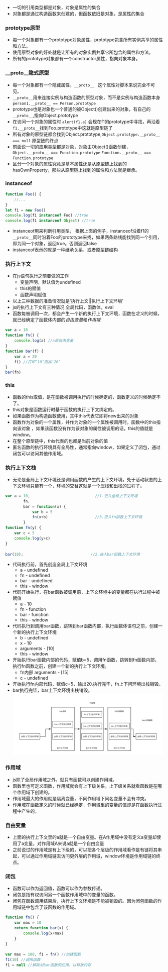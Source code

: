 - 一切的引用类型都是对象，对象是属性的集合
- 对象都是通过构造函数来创建的，但函数依旧是对象，是属性的集合
### prototype原型
- 每一个对象都有一个prototype对象属性，prototype包含所有实例共享的属性和方法。
- 使用原型对象的好处就是让所有的对象实例共享它所包含的属性和方法。
- 所有的prototype对象都有一个constructor属性，指向对象本身。
### __proto__隐式原型
- 每一个对象都有一个隐藏属性，`__proto__ ` 这个属性对脚本来说完全不可见。
- `__proto__`用来连接实例与构造函数的原型对象，而不是实例与构造函数本身 `person1.__proto__ == Person.prototype`
- prototype也是对象也一个普通的被Object()创建出来的对象，有自己的 `__proto__`,指向Object.prototype
- 在访问一个对象的属性时 `alert(f1.a)` 会现在f1的prototype中寻找，再沿着 `f1.__proto__`找到Foo.prototype中这就是原型链了
- 所有对象的原型链都会找到Object.prototype,`Object.prototype.__proto__ === null` 原型链的终点
- 前面说一切的应用类型都是对象，对象由Object()函数创建，`Object.__proto__ === Function.prototype` `Function.__proto__ === Function.prototype`
- 区分一个对象的属性究竟是基本属性还是从原型链上找到的 - hasOwnProperty，那些从原型链上找到的属性和方法就是继承。
### instanceof
```js
function Foo() {
    //...
}
let f1 = new Foo()
console.log(f1 instanceof Foo) //true
console.log(f1 instanceof Object) //true
```
- instanceof用来判断引用类型， 根据上面的例子，instanceof沿着f1的 `__proto__`同时沿着Foo的prototype来找，如果两条路线能找到同一个引用，即为同一个对象，返回true。否则返回false
- instanceof表示的就是一种继承关系，或者原型链结构
### 执行上下文

- 在js语句执行之前要做的工作
    - 变量声明，默认值为undefined
    - this的赋值
    - 函数声明赋值
- 以上三种数据的准备情况就是‘执行上文||执行上下文环境’
- js的执行上下文有三种情况 全局代码，函数体，eval  
- 函数每被调用一次，都会产生一个新的执行上下文环境，函数在*定义*的时候，就已经确定了函数体内部的*自由变量*和*作用域*
```js
var a = 10
function fn() {
    console.log(a) //a是自由变量
}
function bar(f) {
    var a = 20 
    f() //打印‘10’而非‘20’
}
bar(fn)
```
### this
- 函数的this取值，是在函数被调用执行的时候确定的，函数定义的时候确定不了。
- this对象是函数运行时基于函数的执行上下文绑定的。
- 如果函数作为构造函数使用，其中this代表它即将new出来的对象
- 函数作为对象的一个属性，并作为对象的一个属性被调用时，函数中的this指向该对象
，如果该函数没有作为该对象的属性被调用的话，this的值就是window。
- 在整个原型链中，this代表的也都是当前对象的值
- 匿名函数的执行环境具有全局性，通常指向window，如果定义了闭包，通过闭包可以访问其他作用域。

### 执行上下文栈
- 无论是全局上下文环境还是调用函数的产生的上下文环境，处于活动状态的上下文环境只能有一个，环境的交替这就是一个压栈和出栈的过程了。
```js
var a = 10,                             //1.进入全局上下文环境
        fn,
        bar = function(x) {
            var b = 5
            fn(x+b)                     //3.进入fn函数上下文环境
        }
function fn(y) {
    var c = 5
    console.log(y+c)
}

bar(10);                              //2.进入bar函数上下文环境
```
- 代码执行前，首先创造全局上下文环境
    - a - undefined
    - fn - undefined
    - bar - undefined
    - this - window
- 代码开始执行，在bar函数被调用前，上下文环境中的变量都在执行过程中被赋值
    - a - 10
    - fn - function
    - bar - function
    - this - window
- 代码执行到调用bar函数，跳转到bar函数内部，执行函数体语句之前，创建一个新的执行上下文环境
    - b - undefined
    - x - 10
    - arguments - [10]
    - this - window
- 开始执行bar函数内部的代码，赋值b=5，调用fn函数，跳转到fn函数内部，执行fn函数之前，创建一个新的执行上下文环境。
    - fn内部 arguments - [15]
    - c - undefined
- 开始执行fn内部代码，赋值c=5，输出20.执行完毕，fn上下问环境出栈销毁。
- bar执行完毕，bar上下文环境出栈销毁。
![img](./执行上下文栈.png)
### 作用域
- js除了全局作用域之外，就只有函数可以创建作用域。
- 函数里也可定义函数，作用域就会有上下级关系，上下级关系就看函数是在哪个作用域下创建的。
- 作用域最大的作用就是隔离变量，不同作用域下同名变量不会有冲突。
- 作用域在函数定义的时候就已经确定，作用域里的变量的值却是在函数执行过程中产生的。
### 自由变量
- 上面的执行上下文里的a就是一个自由变量。在A作用域中没有定义a变量却使用了a变量，对作用域A来说a就是一个自由变量
- 之前说过的作用域是有上下级的，可以把各个层级的作用域看作是有链将其串起，可以通过作用域链去访问更外层的作用域，window环境是作用域链的终点。
### 闭包
- 函数可以作为返回值，函数可以作为参数传递。
- 闭包是指有权访问另一个函数作用域中的变量的函数。
- 闭包在函数调用结束后，执行上下文环境是不能被销毁的。因为闭包函数的作用域链中包含了该函数的作用域。
```js
function fn() {
    var max = 10
    return function bar(x) {
        console.log(x+max)
    }
}

var max = 100, f1 = fn() //创建函数
f1(10) //调用函数
f1 = null //解除对bar函数的应用，以释放内存
```

